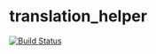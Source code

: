 # translation_helper
[![Build Status](https://travis-ci.org/ymkawb/translation_helper.svg?branch=master)](https://travis-ci.org/ymkawb/translation_helper)
